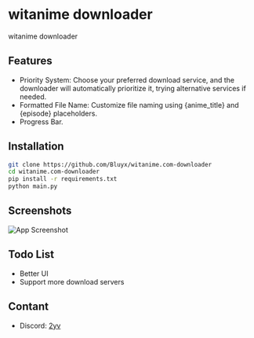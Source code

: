 # witanime downloader
witanime downloader

## Features
- Priority System: Choose your preferred download service, and the downloader will automatically prioritize it, trying alternative services if needed.
- Formatted File Name: Customize file naming using {anime_title} and {episode} placeholders.
- Progress Bar.

## Installation
```bash
git clone https://github.com/Bluyx/witanime.com-downloader
cd witanime.com-downloader
pip install -r requirements.txt
python main.py
```
    
## Screenshots
![App Screenshot](https://cdn.discordapp.com/attachments/1127640051677921330/1133533441334464562/image.png)


## Todo List
- Better UI
- Support more download servers

## Contant
- Discord: <a href="https://discord.com/users/251794521908576257">2yv</a>

